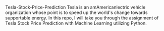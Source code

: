 Tesla-Stock-Price-Prediction
Tesla is an amAmericanlectric vehicle organization whose point is to speed up the world's change towards supportable energy. In this repo, I will take you through the assignment of Tesla Stock Price Prediction with Machine Learning utilizing Python.
